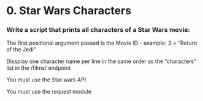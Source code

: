 # 0. Star Wars Characters

### Write a script that prints all characters of a Star Wars movie:

The first positional argument passed is the Movie ID - example: 3 = “Return of the Jedi”

Dissplay one character name per line in the same order as the “characters” list in the /films/ endpoint

You must use the Star wars API

You must use the request module
